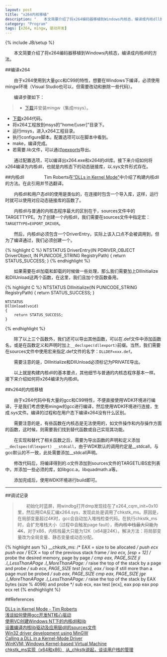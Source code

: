 ```yaml
---
layout: post
title: "x264内核移植"
description: "　　本文简要介绍了将x264编码器移植到Windows内核态，编译成内核dll的方法。"
category: "Program"
tags: [x264, mingw, 驱动开发]
---
```

{% include JB/setup %}

　　本文简要介绍了将x264编码器移植到Windows内核态，编译成内核dll的方法。

##编译x264

　　由于x264使用到大量gcc和C99的特性，想要在Windows下编译，必须使用mingw环境（Visual Studio也可以，但需要改动和删除一些代码）。

　　编译步骤如下：

>* [下载](http://sourceforge.net/projects/mingw/files/)并安装mingw（集成msys）。
* [下载](http://download.videolan.org/pub/videolan/x264/)x264代码。
* 将x264工程放到msys的"home/[user]"目录下。
* 运行msys，进入x264工程目录。
* 执行configure脚本。配置选项可以在脚本中看到。
* make，编译完成。
* 若需要.lib文件，可以通过[pexports](http://sourceforge.net/projects/mingw/files/MinGW/Extension/pexports/)导出。

　　通过配置选项，可以编译出x264.exe和x264的dll库。接下来介绍如何将x264编译为内核dll，也就是内核态下的动态链接库，以.sys文件形式存在。

##内核dll
　　
　　Tim Roberts在[“DLLs in Kernel Mode”](http://www.wd-3.com/archive/KernelDlls.htm)中介绍了构建内核dll的方法。在此引用并节选翻译。

　　内核dll和用户态dll的使用是类似的，在连接时包含一个导入库，这样，运行时就可以使用对应动态链接库的函数了。

　　内核dll与普通的内核态程序最大的区别在于，sources文件中的TARGETTYPE。为了创建一个内核dll，我们需要在sources文件中指定宏：`TARGETTYPE=EXPORT_DRIVER`。

　　然后，内核dll必须包含一个DriverEntry，实际上该入口点不会被调用到，但为了编译通过，我们必须创建一个。

{% highlight C %}
    NTSTATUS
    DriverEntry(IN PDRIVER_OBJECT DriverObject,
                IN PUNICODE_STRING RegistryPath)
    {
        return STATUS_SUCCESS;
    }
{% endhighlight %}

　　如果需要在dll加载和卸载的时候做一些处理，那么我们需要加上DllInitialize和DllUnload这两个函数，在这里，我们且加个空函数备用。

{% highlight C %}
    NTSTATUS
    DllInitialize(IN PUNICODE_STRING RegistryPath)
    {
        return STATUS_SUCCESS;
    }

    NTSTATUS
    DllUnload(void)
    {
        return STATUS_SUCCESS;
    }
{% endhighlight %}

　　除了以上三个函数外，我们还可以导出其他函数，可以在.def文件中添加函数名，或是在函数定义和声明时加上`__declspec(dllexport)`前缀。当然，我们需要在sources文件中使用宏来指定.def文件的名字：`DLLDEF=xxx.def`。

　　需要注意的是，DllInitialize和DllUnload必须标记为PRIVATE导出。

　　以上就是构建内核dll的基本要点，其他细节与普通的内核态程序基本一样。接下来介绍如何将x264编译为内核dll。

##x264的内核移植

　　由于x264代码中有大量的gcc和C99特性，不便直接使用WDK环境进行编译，于是我们考虑使用mingw的gcc进行编译，然后使用WDK环境进行连接，生成.sys文件。编译的过程和在用户态下编译x264没有什么区别。

　　需要注意的是，有些函数在内核态是无法使用的，如文件操作和内存操作方面的函数，这时候，则需要我们找到替代函数或自己实现其功能。

　　在实现和替代了相关函数之后，需要为导出函数的声明和定义添加`__declspec(dllexport) __stdcall`，由于WDK默认的调用约定是__stdcall，与gcc默认的不一致，此处需要添加__stdcall声明。

　　修改代码后，将编译得到的.o文件添加到sources文件的TARGETLIBS宏列表中，并添加一些必须的库，如libgcc.a，libquadmath.a等。

　　添加完成后，使用WDK环境进行build即可。

-----------------------------------------------------

##调试记录

>　　初始化时蓝屏，用windbg打开dmp发现挂在了x264_cqm_init+0x10里，然后用IDA反汇编x264.sys，发现此处是调用了chkstk_ms。原因是，在局部变量超过4K时，gcc会自动加入堆栈检查代码。在执行chkstk_ms时，会扩充堆栈大小（过程中会触发page fault），<s>而内核中栈最大只能为4K</s>，对于x86，内核栈最大只能为12K（x64是24K）。解决方法：将局部变量改为全局变量、静态变量或动态分配。

{% highlight asm %}
__chkstk_ms:
    /* EAX = size to be allocated */
    push ecx
    push eax
    /* ECX = top of the previous stack frame */
    lea ecx, [esp + 12]
    /* probe the desired memory, page by page */
    cmp eax, PAGE_SIZE
    jl .l_LessThanAPage
.l_MoreThanAPage:
    /* raise the top of the stack by a page and probe */
    sub ecx, PAGE_SIZE
    test [ecx], eax
    /* loop if still more than a page must be probed */
    sub eax, PAGE_SIZE
    cmp eax, PAGE_SIZE
    jge .l_MoreThanAPage
.l_LessThanAPage:
    /* raise the top of the stack by EAX bytes (size % 4096) and probe */
    sub ecx, eax
    test [ecx], eax
    pop eax
    pop ecx
    ret
{% endhighlight %}



##References

[DLLs in Kernel Mode - Tim Roberts](http://www.wd-3.com/archive/KernelDlls.htm)  
[浅谈如何使用gcc开发NT核心驱动](http://blog.csdn.net/mydo/article/details/2281887)  
[使用VC创建Windows NT下的内核dll和lib](http://bbs.pediy.com/showthread.php?t=102426)  
[设置编译内核lib驱动及应用层dll的sources文件](http://laokaddk.blog.51cto.com/368606/413263/)  
[Win32 driver development using MinGW](http://www.fccps.cz/download/adv/frr/win32_ddk_mingw/win32_ddk_mingw.html)  
[Calling a DLL in a Kernel-Mode Driver](http://msdn.microsoft.com/en-us/windows/hardware/gg463187.aspx)  
[WinKVM: Windows Kernel-based Virtual Machine](http://www.linux-kvm.org/wiki/images/8/8a/WinKVM-KVMForum2010.pdf)  
[chkstk_ms实现（x64和x86）](http://www.reactos.org/pipermail/ros-diffs/2011-May/041458.html)
[从_chkstk说起，谈谈用户栈的管理](http://blog.dynox.cn/?p=1044)

